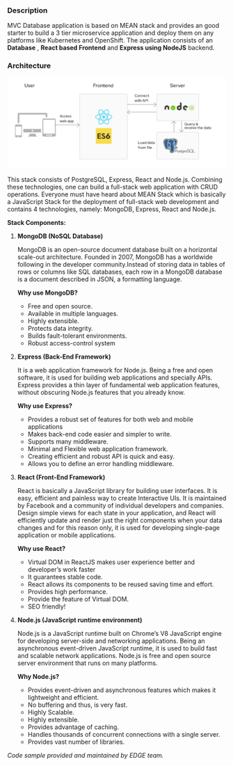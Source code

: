### Description

MVC Database application is based on MEAN stack and provides an good starter to build a 3 tier microservice application and deploy them on any platforms like Kubernetes and OpenShift. The application consists of an **Database** , **React based Frontend** and **Express using NodeJS** backend.

### Architecture

![architecture](_attachments/arch.png)


This stack consists of PostgreSQL, Express, React and Node.js. Combining these technologies, one can build a full-stack web application with CRUD operations. Everyone must have heard about MEAN Stack which is basically a JavaScript Stack for the deployment of full-stack web development and contains 4 technologies, namely: MongoDB, Express, React and Node.js. 

**Stack Components:**

1. **MongoDB (NoSQL Database)**

    MongoDB is an open-source document database built on a horizontal scale-out architecture. Founded in 2007, MongoDB has a worldwide following in the developer community.Instead of storing data in tables of rows or columns like SQL databases, each row in a MongoDB database is a document described in JSON, a formatting language. 

    **Why use MongoDB?**

    - Free and open source.
    - Available in multiple languages.
    - Highly extensible.
    - Protects data integrity.
    - Builds fault-tolerant environments.
    - Robust access-control system

2. **Express (Back-End Framework)**

    It is a web application framework for Node.js. Being a free and open software, it is used for building web applications and specially APIs. Express provides a thin layer of fundamental web application features, without obscuring Node.js features that you already know.

    **Why use Express?**

    - Provides a robust set of features for both web and mobile applications
    - Makes back-end code easier and simpler to write.
    - Supports many middleware.
    - Minimal and Flexible web application framework.
    - Creating efficient and robust API is quick and easy.
    - Allows you to define an error handling middleware.

3. **React (Front-End Framework)**

    React is basically a JavaScript library for building user interfaces. It is easy, efficient and painless way to create Interactive UIs. It is maintained by Facebook and a community of individual developers and companies. Design simple views for each state in your application, and React will efficiently update and render just the right components when your data changes and for this reason only, it is used for developing single-page application or mobile applications.

    **Why use React?**

    - Virtual DOM in ReactJS makes user experience better and developer’s work faster
    - It guarantees stable code.
    - React allows its components to be reused saving time and effort.
    - Provides high performance.
    - Provide the feature of Virtual DOM.
    - SEO friendly!

4. **Node.js (JavaScript runtime environment)**

    Node.js is a JavaScript runtime built on Chrome’s V8 JavaScript engine for developing server-side and networking applications. Being an asynchronous event-driven JavaScript runtime, it is used to build fast and scalable network applications. Node.js is free and open source server environment that runs on many platforms.

    **Why Node.js?**

    - Provides event-driven and asynchronous features which makes it lightweight and efficient.
    - No buffering and thus, is very fast.
    - Highly Scalable.
    - Highly extensible.
    - Provides advantage of caching.
    - Handles thousands of concurrent connections with a single server.
    - Provides vast number of libraries.


*Code sample provided and maintained by EDGE team.*
